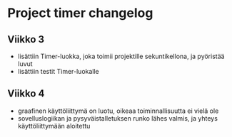 # Project timer changelog

## Viikko 3

- lisättiin Timer-luokka, joka toimii projektille sekuntikellona, ja pyöristää luvut
- lisättiin testit Timer-luokalle

## Viikko 4

- graafinen käyttöliittymä on luotu, oikeaa toiminnallisuutta ei vielä ole
- sovelluslogiikan ja pysyväistalletuksen runko lähes valmis, ja yhteys käyttöliittymään aloitettu

